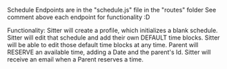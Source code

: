Schedule Endpoints are in the "schedule.js" file in the "routes" folder
See comment above each endpoint for functionality :D

Functionality:
Sitter will create a profile, which initializes a blank schedule.
Sitter will edit that schedule and add their own DEFAULT time blocks.
Sitter will be able to edit those default time blocks at any time.
Parent will RESERVE an available time, adding a Date and the parent's Id.
Sitter will receive an email when a Parent reserves a time.
